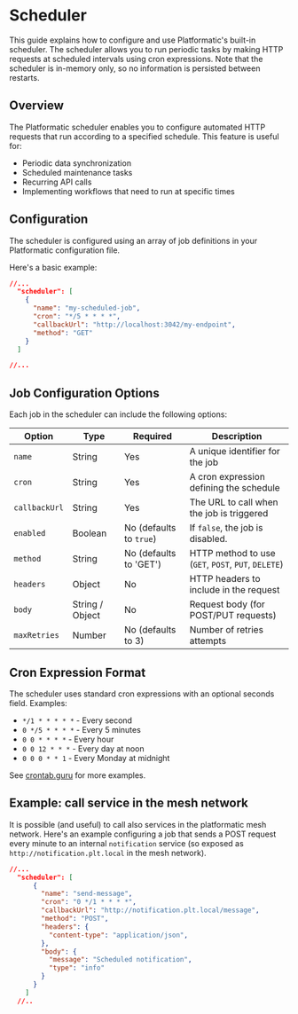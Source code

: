 # Scheduler

This guide explains how to configure and use Platformatic's built-in scheduler.
The scheduler allows you to run periodic tasks by making HTTP requests at scheduled intervals
using cron expressions. Note that the scheduler is in-memory only, so no information is
persisted between restarts.

## Overview

The Platformatic scheduler enables you to configure automated HTTP requests that run according
to a specified schedule. This feature is useful for:

- Periodic data synchronization
- Scheduled maintenance tasks
- Recurring API calls
- Implementing workflows that need to run at specific times

## Configuration

The scheduler is configured using an array of job definitions in your Platformatic configuration file.

Here's a basic example:

```json
//...
  "scheduler": [
    {
      "name": "my-scheduled-job",
      "cron": "*/5 * * * *",
      "callbackUrl": "http://localhost:3042/my-endpoint",
      "method": "GET"
    }
  ]

//...
```

## Job Configuration Options

Each job in the scheduler can include the following options:

| Option        | Type            | Required                | Description                                         |
| ------------- | --------------- | ----------------------- | --------------------------------------------------- |
| `name`        | String          | Yes                     | A unique identifier for the job                     |
| `cron`        | String          | Yes                     | A cron expression defining the schedule             |
| `callbackUrl` | String          | Yes                     | The URL to call when the job is triggered           |
| `enabled`     | Boolean         | No (defaults to `true`) | If `false`, the job is disabled.                    |
| `method`      | String          | No (defaults to 'GET')  | HTTP method to use (`GET`, `POST`, `PUT`, `DELETE`) |
| `headers`     | Object          | No                      | HTTP headers to include in the request              |
| `body`        | String / Object | No                      | Request body (for POST/PUT requests)                |
| `maxRetries`  | Number          | No (defaults to 3)      | Number of retries attempts                          |

## Cron Expression Format

The scheduler uses standard cron expressions with an optional seconds field.
Examples:

- `*/1 * * * * *` - Every second
- `0 */5 * * * *` - Every 5 minutes
- `0 0 * * * *` - Every hour
- `0 0 12 * * *` - Every day at noon
- `0 0 0 * * 1` - Every Monday at midnight

See [crontab.guru](https://crontab.guru/) for more examples.

## Example: call service in the mesh network

It is possible (and useful) to call also services in the platformatic mesh network.
Here's an example configuring a job that sends a POST request every minute to an
internal `notification` service (so exposed as `http://notification.plt.local` in the mesh network).

```json
//...
  "scheduler": [
      {
        "name": "send-message",
        "cron": "0 */1 * * * *",
        "callbackUrl": "http://notification.plt.local/message",
        "method": "POST",
        "headers": {
          "content-type": "application/json",
        },
        "body": {
          "message": "Scheduled notification",
          "type": "info"
        }
      }
    ]
  //..
```
